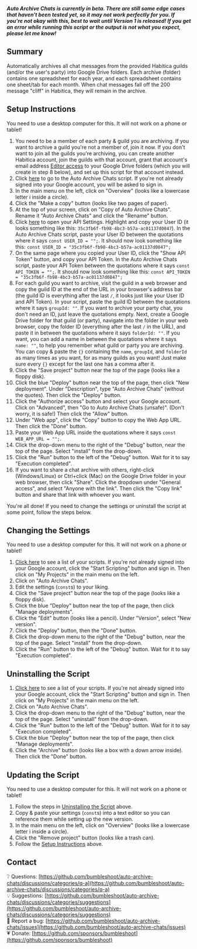 ***Auto Archive Chats is currently in beta. There are still some edge cases that haven't been tested yet, so it may not work perfectly for you. If you're not okay with this, best to wait until Version 1 is released! If you get an error while running this script or the output is not what you expect, please let me know!***

## Summary
Automatically archives all chat messages from the provided Habitica guilds (and/or the user's party) into Google Drive folders. Each archive (folder) contains one spreadsheet for each year, and each spreadsheet contains one sheet/tab for each month. When chat messages fall off the 200 message "cliff" in Habitica, they will remain in the archive.

## Setup Instructions
You need to use a desktop computer for this. It will not work on a phone or tablet!
1. You need to be a member of each party & guild you are archiving. If you want to archive a guild you're not a member of, join it now. If you don't want to join all the guilds you're archiving, you can create another Habitica account, join the guilds with that account, grant that account's email address [Editor access](https://support.google.com/drive/answer/7166529?hl=en&co=GENIE.Platform%3DDesktop) to your Google Drive folders (which you will create in step 8 below), and set up this script for that account instead.
2. Click [here](https://script.google.com/d/1rs7BWH1-uqupqDWplDRE-cPNeFuo6S1J-Iibwod00aBjmxhwpL1TwlHV/edit?usp=sharing) to go to the Auto Archive Chats script. If you're not already signed into your Google account, you will be asked to sign in.
3. In the main menu on the left, click on "Overview" (looks like a lowercase letter i inside a circle).
4. Click the "Make a copy" button (looks like two pages of paper).
5. At the top of your screen, click on "Copy of Auto Archive Chats". Rename it "Auto Archive Chats" and click the "Rename" button.
6. Click [here](https://habitica.com/user/settings/api) to open your API Settings. Highlight and copy your User ID (it looks something like this: `35c3fb6f-fb98-4bc3-b57a-ac01137d0847`). In the Auto Archive Chats script, paste your User ID between the quotations where it says `const USER_ID = "";`. It should now look something like this: `const USER_ID = "35c3fb6f-fb98-4bc3-b57a-ac01137d0847";`
7. On the same page where you copied your User ID, click the "Show API Token" button, and copy your API Token. In the Auto Archive Chats script, paste your API Token between the quotations where it says `const API_TOKEN = "";`. It should now look something like this: `const API_TOKEN = "35c3fb6f-fb98-4bc3-b57a-ac01137d0847";`
8. For each guild you want to archive, visit the guild in a web browser and copy the guild ID at the end of the URL in your browser's address bar (the guild ID is everything after the last `/`, it looks just like your User ID and API Token). In your script, paste the guild ID between the quotations where it says `groupId: ""`. If you want to archive your party chat, you don't need an ID, just leave the quotations empty. Next, create a Google Drive folder for that guild (or party), navigate into the folder in your web browser, copy the folder ID (everything after the last `/` in the URL), and paste it in between the quotations where it says `folderId: ""`. If you want, you can add a name in between the quotations where it says `name: ""`, to help you remember what guild or party you are archiving. You can copy & paste the `{}` containing the `name`, `groupId`, and `folderId` as many times as you want, for as many guilds as you want! Just make sure every `{}` except for the last one has a comma after it.
9. Click the "Save project" button near the top of the page (looks like a floppy disk).
10. Click the blue "Deploy" button near the top of the page, then click "New deployment". Under "Description", type "Auto Archive Chats" (without the quotes). Then click the "Deploy" button.
11. Click the "Authorize access" button and select your Google account. Click on "Advanced", then "Go to Auto Archive Chats (unsafe)". (Don't worry, it is safe!) Then click the "Allow" button.
12. Under "Web app", click the "Copy" button to copy the Web App URL. Then click the "Done" button.
13. Paste your Web App URL inside the quotations where it says `const WEB_APP_URL = "";`.
14. Click the drop-down menu to the right of the "Debug" button, near the top of the page. Select "install" from the drop-down.
15. Click the "Run" button to the left of the "Debug" button. Wait for it to say "Execution completed".
16. If you want to share a chat archive with others, right-click (Windows/Linux) or Ctrl+click (Mac) on the Google Drive folder in your web browser, then click "Share". Click the dropdown under "General access", and select "Anyone with the link". Then click the "Copy link" button and share that link with whoever you want.

You're all done! If you need to change the settings or uninstall the script at some point, follow the steps below.

## Changing the Settings
You need to use a desktop computer for this. It will not work on a phone or tablet!
1. [Click here](https://script.google.com/home) to see a list of your scripts. If you're not already signed into your Google account, click the "Start Scripting" button and sign in. Then click on "My Projects" in the main menu on the left.
2. Click on "Auto Archive Chats".
3. Edit the settings (`const`s) to your liking.
4. Click the "Save project" button near the top of the page (looks like a floppy disk).
5. Click the blue "Deploy" button near the top of the page, then click "Manage deployments".
6. Click the "Edit" button (looks like a pencil). Under "Version", select "New version".
7. Click the "Deploy" button, then the "Done" button.
8. Click the drop-down menu to the right of the "Debug" button, near the top of the page. Select "install" from the drop-down.
9. Click the "Run" button to the left of the "Debug" button. Wait for it to say "Execution completed".

## Uninstalling the Script
1. [Click here](https://script.google.com/home) to see a list of your scripts. If you're not already signed into your Google account, click the "Start Scripting" button and sign in. Then click on "My Projects" in the main menu on the left.
2. Click on "Auto Archive Chats".
3. Click the drop-down menu to the right of the "Debug" button, near the top of the page. Select "uninstall" from the drop-down.
4. Click the "Run" button to the left of the "Debug" button. Wait for it to say "Execution completed".
5. Click the blue "Deploy" button near the top of the page, then click "Manage deployments".
6. Click the "Archive" button (looks like a box with a down arrow inside). Then click the "Done" button.

## Updating the Script
You need to use a desktop computer for this. It will not work on a phone or tablet!
1. Follow the steps in [Uninstalling the Script](#uninstalling-the-script) above.
2. Copy & paste your settings (`const`s) into a text editor so you can reference them while setting up the new version.
3. In the main menu on the left, click on "Overview" (looks like a lowercase letter i inside a circle).
4. Click the "Remove project" button (looks like a trash can).
5. Follow the [Setup Instructions](#setup-instructions) above.

## Contact
❔ Questions: [https://github.com/bumbleshoot/auto-archive-chats/discussions/categories/q-a](https://github.com/bumbleshoot/auto-archive-chats/discussions/categories/q-a)  
💡 Suggestions: [https://github.com/bumbleshoot/auto-archive-chats/discussions/categories/suggestions](https://github.com/bumbleshoot/auto-archive-chats/discussions/categories/suggestions)  
🐞 Report a bug: [https://github.com/bumbleshoot/auto-archive-chats/issues](https://github.com/bumbleshoot/auto-archive-chats/issues)  
💗 Donate: [https://github.com/sponsors/bumbleshoot](https://github.com/sponsors/bumbleshoot)